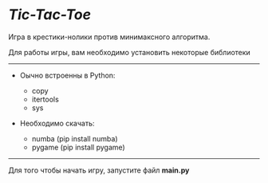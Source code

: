 # _Tic-Tac-Toe_
Игра в крестики-нолики против минимаксного алгоритма.

Для работы игры, вам необходимо установить некоторые библиотеки

___

+ Оычно встроенны в Python:
  + copy
  + itertools
  + sys

+ Необходимо скачать:
  + numba  (pip install numba)
  + pygame (pip install pygame)

___

Для того чтобы начать игру, запустите файл **main.py**
